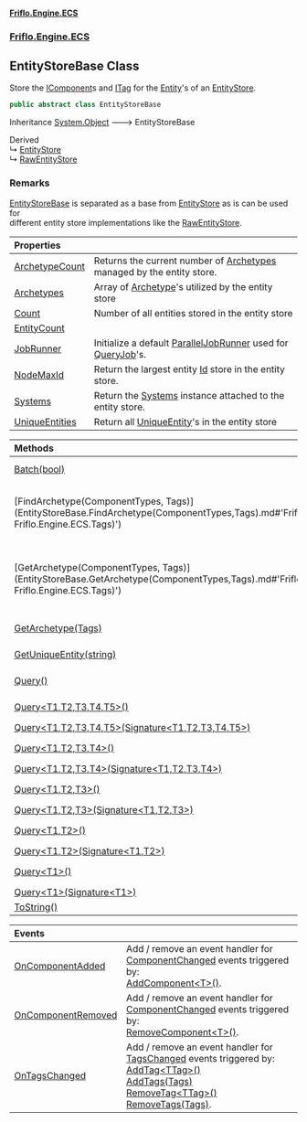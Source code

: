 #### [Friflo.Engine.ECS](index.md#'index')
### [Friflo.Engine.ECS](Friflo.Engine.ECS.md#'Friflo.Engine.ECS')

## EntityStoreBase Class

Store the [IComponent](IComponent.md#'Friflo.Engine.ECS.IComponent')s and [ITag](ITag.md#'Friflo.Engine.ECS.ITag') for the [Entity](Entity.md#'Friflo.Engine.ECS.Entity')'s of an [EntityStore](EntityStore.md#'Friflo.Engine.ECS.EntityStore').

```csharp
public abstract class EntityStoreBase
```

Inheritance [System.Object](https://docs.microsoft.com/en-us/dotnet/api/System.Object#'System.Object') &#129106; EntityStoreBase

Derived  
&#8627; [EntityStore](EntityStore.md#'Friflo.Engine.ECS.EntityStore')  
&#8627; [RawEntityStore](RawEntityStore.md#'Friflo.Engine.ECS.RawEntityStore')

### Remarks
[EntityStoreBase](EntityStoreBase.md#'Friflo.Engine.ECS.EntityStoreBase') is separated as a base from [EntityStore](EntityStore.md#'Friflo.Engine.ECS.EntityStore') as is can be used for<br/>
            different entity store implementations like the [RawEntityStore](RawEntityStore.md#'Friflo.Engine.ECS.RawEntityStore').

| Properties | |
| :--- | :--- |
| [ArchetypeCount](EntityStoreBase.ArchetypeCount.md#'Friflo.Engine.ECS.EntityStoreBase.ArchetypeCount') | Returns the current number of [Archetypes](EntityStoreBase.Archetypes.md#'Friflo.Engine.ECS.EntityStoreBase.Archetypes') managed by the entity store. |
| [Archetypes](EntityStoreBase.Archetypes.md#'Friflo.Engine.ECS.EntityStoreBase.Archetypes') | Array of [Archetype](Archetype.md#'Friflo.Engine.ECS.Archetype')'s utilized by the entity store |
| [Count](EntityStoreBase.Count.md#'Friflo.Engine.ECS.EntityStoreBase.Count') | Number of all entities stored in the entity store |
| [EntityCount](EntityStoreBase.EntityCount.md#'Friflo.Engine.ECS.EntityStoreBase.EntityCount') | |
| [JobRunner](EntityStoreBase.JobRunner.md#'Friflo.Engine.ECS.EntityStoreBase.JobRunner') | Initialize a default [ParallelJobRunner](ParallelJobRunner.md#'Friflo.Engine.ECS.ParallelJobRunner') used for [QueryJob](QueryJob.md#'Friflo.Engine.ECS.QueryJob')'s. |
| [NodeMaxId](EntityStoreBase.NodeMaxId.md#'Friflo.Engine.ECS.EntityStoreBase.NodeMaxId') | Return the largest entity [Id](Entity.Id.md#'Friflo.Engine.ECS.Entity.Id') store in the entity store. |
| [Systems](EntityStoreBase.Systems.md#'Friflo.Engine.ECS.EntityStoreBase.Systems') | Return the [Systems](Systems.md#'Friflo.Engine.ECS.Systems') instance attached to the entity store. |
| [UniqueEntities](EntityStoreBase.UniqueEntities.md#'Friflo.Engine.ECS.EntityStoreBase.UniqueEntities') | Return all [UniqueEntity](UniqueEntity.md#'Friflo.Engine.ECS.UniqueEntity')'s in the entity store |

| Methods | |
| :--- | :--- |
| [Batch(bool)](EntityStoreBase.Batch(bool).md#'Friflo.Engine.ECS.EntityStoreBase.Batch(bool)') | Returns a [CreateEntityBatch](CreateEntityBatch.md#'Friflo.Engine.ECS.CreateEntityBatch') used to create entities with components and tags added to the batch.<br/> See <a href="https://github.com/friflo/Friflo.Json.Fliox/blob/main/Engine/README.md#batch---create-entity">Example.</a> |
| [FindArchetype(ComponentTypes, Tags)](EntityStoreBase.FindArchetype(ComponentTypes,Tags).md#'Friflo.Engine.ECS.EntityStoreBase.FindArchetype(Friflo.Engine.ECS.ComponentTypes, Friflo.Engine.ECS.Tags)') | Return the [Archetype](Archetype.md#'Friflo.Engine.ECS.Archetype') storing the specified [componentTypes](EntityStoreBase.FindArchetype(ComponentTypes,Tags).md#Friflo.Engine.ECS.EntityStoreBase.FindArchetype(Friflo.Engine.ECS.ComponentTypes,Friflo.Engine.ECS.Tags).componentTypes#'Friflo.Engine.ECS.EntityStoreBase.FindArchetype(Friflo.Engine.ECS.ComponentTypes, Friflo.Engine.ECS.Tags).componentTypes') and [tags](EntityStoreBase.FindArchetype(ComponentTypes,Tags).md#Friflo.Engine.ECS.EntityStoreBase.FindArchetype(Friflo.Engine.ECS.ComponentTypes,Friflo.Engine.ECS.Tags).tags#'Friflo.Engine.ECS.EntityStoreBase.FindArchetype(Friflo.Engine.ECS.ComponentTypes, Friflo.Engine.ECS.Tags).tags').<br/> |
| [GetArchetype(ComponentTypes, Tags)](EntityStoreBase.GetArchetype(ComponentTypes,Tags).md#'Friflo.Engine.ECS.EntityStoreBase.GetArchetype(Friflo.Engine.ECS.ComponentTypes, Friflo.Engine.ECS.Tags)') | Return the [Archetype](Archetype.md#'Friflo.Engine.ECS.Archetype') storing the specified [componentTypes](EntityStoreBase.GetArchetype(ComponentTypes,Tags).md#Friflo.Engine.ECS.EntityStoreBase.GetArchetype(Friflo.Engine.ECS.ComponentTypes,Friflo.Engine.ECS.Tags).componentTypes#'Friflo.Engine.ECS.EntityStoreBase.GetArchetype(Friflo.Engine.ECS.ComponentTypes, Friflo.Engine.ECS.Tags).componentTypes') and [tags](EntityStoreBase.GetArchetype(ComponentTypes,Tags).md#Friflo.Engine.ECS.EntityStoreBase.GetArchetype(Friflo.Engine.ECS.ComponentTypes,Friflo.Engine.ECS.Tags).tags#'Friflo.Engine.ECS.EntityStoreBase.GetArchetype(Friflo.Engine.ECS.ComponentTypes, Friflo.Engine.ECS.Tags).tags').<br/> The [Archetype](Archetype.md#'Friflo.Engine.ECS.Archetype') is created if not already present. |
| [GetArchetype(Tags)](EntityStoreBase.GetArchetype(Tags).md#'Friflo.Engine.ECS.EntityStoreBase.GetArchetype(Friflo.Engine.ECS.Tags)') | Return the [Archetype](Archetype.md#'Friflo.Engine.ECS.Archetype') storing the specified [tags](EntityStoreBase.GetArchetype(Tags).md#Friflo.Engine.ECS.EntityStoreBase.GetArchetype(Friflo.Engine.ECS.Tags).tags#'Friflo.Engine.ECS.EntityStoreBase.GetArchetype(Friflo.Engine.ECS.Tags).tags').<br/> The [Archetype](Archetype.md#'Friflo.Engine.ECS.Archetype') is created if not already present. |
| [GetUniqueEntity(string)](EntityStoreBase.GetUniqueEntity(string).md#'Friflo.Engine.ECS.EntityStoreBase.GetUniqueEntity(string)') | Return the entity with a [UniqueEntity](UniqueEntity.md#'Friflo.Engine.ECS.UniqueEntity') component and its [uid](UniqueEntity.uid.md#'Friflo.Engine.ECS.UniqueEntity.uid') == [uid](EntityStoreBase.GetUniqueEntity(string).md#Friflo.Engine.ECS.EntityStoreBase.GetUniqueEntity(string).uid#'Friflo.Engine.ECS.EntityStoreBase.GetUniqueEntity(string).uid').<br/> See <a href="https://github.com/friflo/Friflo.Json.Fliox/blob/main/Engine/README.md#unique-entity">Example.</a> |
| [Query()](EntityStoreBase.Query().md#'Friflo.Engine.ECS.EntityStoreBase.Query()') | Create a reusable [ArchetypeQuery](ArchetypeQuery.md#'Friflo.Engine.ECS.ArchetypeQuery') for the entity store.<br/> See <a href="https://github.com/friflo/Friflo.Json.Fliox/blob/main/Engine/README.md#query-entities">Example.</a> |
| [Query&lt;T1,T2,T3,T4,T5&gt;()](EntityStoreBase.Query_T1,T2,T3,T4,T5_().md#'Friflo.Engine.ECS.EntityStoreBase.Query<T1,T2,T3,T4,T5>()') | Create a reusable [ArchetypeQuery](ArchetypeQuery.md#'Friflo.Engine.ECS.ArchetypeQuery') for the given component types.<br/> See <a href="https://github.com/friflo/Friflo.Json.Fliox/blob/main/Engine/README.md#query-entities">Example.</a> |
| [Query&lt;T1,T2,T3,T4,T5&gt;(Signature&lt;T1,T2,T3,T4,T5&gt;)](EntityStoreBase.Query_T1,T2,T3,T4,T5_(Signature_T1,T2,T3,T4,T5_).md#'Friflo.Engine.ECS.EntityStoreBase.Query<T1,T2,T3,T4,T5>(Friflo.Engine.ECS.Signature<T1,T2,T3,T4,T5>)') | Create a reusable [ArchetypeQuery](ArchetypeQuery.md#'Friflo.Engine.ECS.ArchetypeQuery') for given component [signature](EntityStoreBase.Query_T1,T2,T3,T4,T5_(Signature_T1,T2,T3,T4,T5_).md#Friflo.Engine.ECS.EntityStoreBase.Query_T1,T2,T3,T4,T5_(Friflo.Engine.ECS.Signature_T1,T2,T3,T4,T5_).signature#'Friflo.Engine.ECS.EntityStoreBase.Query<T1,T2,T3,T4,T5>(Friflo.Engine.ECS.Signature<T1,T2,T3,T4,T5>).signature'). |
| [Query&lt;T1,T2,T3,T4&gt;()](EntityStoreBase.Query_T1,T2,T3,T4_().md#'Friflo.Engine.ECS.EntityStoreBase.Query<T1,T2,T3,T4>()') | Create a reusable [ArchetypeQuery](ArchetypeQuery.md#'Friflo.Engine.ECS.ArchetypeQuery') for the given component types.<br/> See <a href="https://github.com/friflo/Friflo.Json.Fliox/blob/main/Engine/README.md#query-entities">Example.</a> |
| [Query&lt;T1,T2,T3,T4&gt;(Signature&lt;T1,T2,T3,T4&gt;)](EntityStoreBase.Query_T1,T2,T3,T4_(Signature_T1,T2,T3,T4_).md#'Friflo.Engine.ECS.EntityStoreBase.Query<T1,T2,T3,T4>(Friflo.Engine.ECS.Signature<T1,T2,T3,T4>)') | Create a reusable [ArchetypeQuery](ArchetypeQuery.md#'Friflo.Engine.ECS.ArchetypeQuery') for given component [signature](EntityStoreBase.Query_T1,T2,T3,T4_(Signature_T1,T2,T3,T4_).md#Friflo.Engine.ECS.EntityStoreBase.Query_T1,T2,T3,T4_(Friflo.Engine.ECS.Signature_T1,T2,T3,T4_).signature#'Friflo.Engine.ECS.EntityStoreBase.Query<T1,T2,T3,T4>(Friflo.Engine.ECS.Signature<T1,T2,T3,T4>).signature'). |
| [Query&lt;T1,T2,T3&gt;()](EntityStoreBase.Query_T1,T2,T3_().md#'Friflo.Engine.ECS.EntityStoreBase.Query<T1,T2,T3>()') | Create a reusable [ArchetypeQuery](ArchetypeQuery.md#'Friflo.Engine.ECS.ArchetypeQuery') for the given component types.<br/> See <a href="https://github.com/friflo/Friflo.Json.Fliox/blob/main/Engine/README.md#query-entities">Example.</a> |
| [Query&lt;T1,T2,T3&gt;(Signature&lt;T1,T2,T3&gt;)](EntityStoreBase.Query_T1,T2,T3_(Signature_T1,T2,T3_).md#'Friflo.Engine.ECS.EntityStoreBase.Query<T1,T2,T3>(Friflo.Engine.ECS.Signature<T1,T2,T3>)') | Create a reusable [ArchetypeQuery](ArchetypeQuery.md#'Friflo.Engine.ECS.ArchetypeQuery') for given component [signature](EntityStoreBase.Query_T1,T2,T3_(Signature_T1,T2,T3_).md#Friflo.Engine.ECS.EntityStoreBase.Query_T1,T2,T3_(Friflo.Engine.ECS.Signature_T1,T2,T3_).signature#'Friflo.Engine.ECS.EntityStoreBase.Query<T1,T2,T3>(Friflo.Engine.ECS.Signature<T1,T2,T3>).signature'). |
| [Query&lt;T1,T2&gt;()](EntityStoreBase.Query_T1,T2_().md#'Friflo.Engine.ECS.EntityStoreBase.Query<T1,T2>()') | Create a reusable [ArchetypeQuery](ArchetypeQuery.md#'Friflo.Engine.ECS.ArchetypeQuery') for the given component types.<br/> See <a href="https://github.com/friflo/Friflo.Json.Fliox/blob/main/Engine/README.md#query-entities">Example.</a> |
| [Query&lt;T1,T2&gt;(Signature&lt;T1,T2&gt;)](EntityStoreBase.Query_T1,T2_(Signature_T1,T2_).md#'Friflo.Engine.ECS.EntityStoreBase.Query<T1,T2>(Friflo.Engine.ECS.Signature<T1,T2>)') | Create a reusable [ArchetypeQuery](ArchetypeQuery.md#'Friflo.Engine.ECS.ArchetypeQuery') for given component [signature](EntityStoreBase.Query_T1,T2_(Signature_T1,T2_).md#Friflo.Engine.ECS.EntityStoreBase.Query_T1,T2_(Friflo.Engine.ECS.Signature_T1,T2_).signature#'Friflo.Engine.ECS.EntityStoreBase.Query<T1,T2>(Friflo.Engine.ECS.Signature<T1,T2>).signature'). |
| [Query&lt;T1&gt;()](EntityStoreBase.Query_T1_().md#'Friflo.Engine.ECS.EntityStoreBase.Query<T1>()') | Create a reusable [ArchetypeQuery](ArchetypeQuery.md#'Friflo.Engine.ECS.ArchetypeQuery') for the given component type.<br/> See <a href="https://github.com/friflo/Friflo.Json.Fliox/blob/main/Engine/README.md#query-entities">Example.</a> |
| [Query&lt;T1&gt;(Signature&lt;T1&gt;)](EntityStoreBase.Query_T1_(Signature_T1_).md#'Friflo.Engine.ECS.EntityStoreBase.Query<T1>(Friflo.Engine.ECS.Signature<T1>)') | Create a reusable [ArchetypeQuery](ArchetypeQuery.md#'Friflo.Engine.ECS.ArchetypeQuery') for given component [signature](EntityStoreBase.Query_T1_(Signature_T1_).md#Friflo.Engine.ECS.EntityStoreBase.Query_T1_(Friflo.Engine.ECS.Signature_T1_).signature#'Friflo.Engine.ECS.EntityStoreBase.Query<T1>(Friflo.Engine.ECS.Signature<T1>).signature'). |
| [ToString()](EntityStoreBase.ToString().md#'Friflo.Engine.ECS.EntityStoreBase.ToString()') | |

| Events | |
| :--- | :--- |
| [OnComponentAdded](EntityStoreBase.OnComponentAdded.md#'Friflo.Engine.ECS.EntityStoreBase.OnComponentAdded') | Add / remove an event handler for [ComponentChanged](ComponentChanged.md#'Friflo.Engine.ECS.ComponentChanged') events triggered by: <br/>[AddComponent&lt;T&gt;()](Entity.AddComponent_T_().md#'Friflo.Engine.ECS.Entity.AddComponent<T>()'). |
| [OnComponentRemoved](EntityStoreBase.OnComponentRemoved.md#'Friflo.Engine.ECS.EntityStoreBase.OnComponentRemoved') | Add / remove an event handler for [ComponentChanged](ComponentChanged.md#'Friflo.Engine.ECS.ComponentChanged') events triggered by: <br/>[RemoveComponent&lt;T&gt;()](Entity.RemoveComponent_T_().md#'Friflo.Engine.ECS.Entity.RemoveComponent<T>()'). |
| [OnTagsChanged](EntityStoreBase.OnTagsChanged.md#'Friflo.Engine.ECS.EntityStoreBase.OnTagsChanged') | Add / remove an event handler for [TagsChanged](TagsChanged.md#'Friflo.Engine.ECS.TagsChanged') events triggered by:<br/>[AddTag&lt;TTag&gt;()](Entity.AddTag_TTag_().md#'Friflo.Engine.ECS.Entity.AddTag<TTag>()')<br/>[AddTags(Tags)](Entity.AddTags(Tags).md#'Friflo.Engine.ECS.Entity.AddTags(Friflo.Engine.ECS.Tags)')<br/>[RemoveTag&lt;TTag&gt;()](Entity.RemoveTag_TTag_().md#'Friflo.Engine.ECS.Entity.RemoveTag<TTag>()')<br/>[RemoveTags(Tags)](Entity.RemoveTags(Tags).md#'Friflo.Engine.ECS.Entity.RemoveTags(Friflo.Engine.ECS.Tags)'). |

